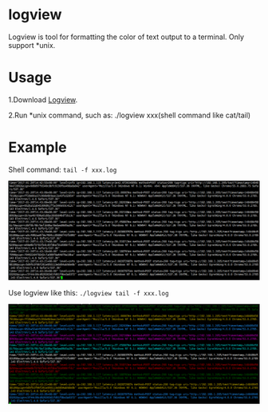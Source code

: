 # logview

Logview is tool for formatting the color of text output to a terminal. Only support *unix.

# Usage

1.Download [Logview](https://github.com/foolin/logview/releases "Logview release").

2.Run *unix command, such as: ./logview xxx(shell command like cat/tail)


# Example

Shell command:
`tail -f xxx.log`

![tail -f tigo.log](example/tail.png "Shell command: tail -f tigo.log")



Use logview like this:
`./logview tail -f xxx.log`

![./logview tail -f tigo.log](example/logview.png "Logview command: ./logview tail -f tigo.log")